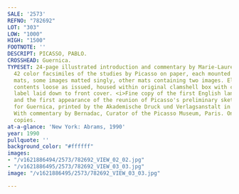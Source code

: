 ```yaml
---
SALE: '2573'
REFNO: "782692"
LOT: "303"
LOW: "1000"
HIGH: "1500"
FOOTNOTE: ''
DESCRIPT: PICASSO, PABLO.
CROSSHEAD: Guernica.
TYPESET: 24-page illustrated introduction and commentary by Marie-Laure Bernadac.
  42 color facsimiles of the studies by Picasso on paper, each mounted within 31 folio-sized
  mats, some images matted singly, other mats containing two images. Elephant folio,
  contents loose as issued, housed within original clamshell box with color pictorial
  label laid down to front cover. <i>Fine copy of the first English language edition</i>
  and the first appearance of the reunion of Picasso's preliminary sketches on paper
  for Guernica, printed by the Akademische Druck und Verlagsanstalt in Graz, Austria.
  With commentary by Bernadac, Curator of the Picasso Museum, Paris. One of 1000 unnumbered
  copies.
at-a-glance: 'New York: Abrams, 1990'
year: 1990
pullquote: ''
background_color: "#ffffff"
images:
- "/v1621886494/2573/782692_VIEW_02_02.jpg"
- "/v1621886495/2573/782692_VIEW_03_03.jpg"
image: "/v1621886495/2573/782692_VIEW_03_03.jpg"

---
```

